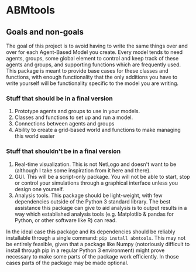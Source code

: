 # ABMtools

## Goals and non-goals
The goal of this project is to avoid having to write the same things over and over for each Agent-Based Model you create. Every model tends to need agents, groups, some global element to control and keep track of these agents and groups, and supporting functions which are frequently used.
This package is meant to provide base cases for these classes and functions, with enough functionality that the only additions you have to write yourself will be functionality specific to the model you are writing.

### Stuff that should be in a final version
1. Prototype agents and groups to use in your models.
2. Classes and functions to set up and run a model.
3. Connections between agents and groups
4. Ability to create a grid-based world and functions to make managing this world easier

### Stuff that shouldn't be in a final version
1. Real-time visualization. This is not NetLogo and doesn't want to be (although I take some inspiration from it here and there).
2. GUI. This will be a script-only package. You will not be able to start, stop or control your simulations through a graphical interface unless you design one yourself.
3. Analysis tools. This package should be light-weight, with few dependencies outside of the Python 3 standard library. The best assistance this package can give to aid analysis is to output results in a way which established analysis tools (e.g. Matplotlib & pandas for Python, or other software like R) can read.

In the ideal case this package and its dependencies should be reliably installable through a single command: `pip install abmtools`. This may not be entirely feasible, given that a package like Numpy (notoriously difficult to install through pip in a regular Python 3 environment) might prove necessary to make some parts of the package work efficiently. 
 In those cases parts of the package may be made optional.